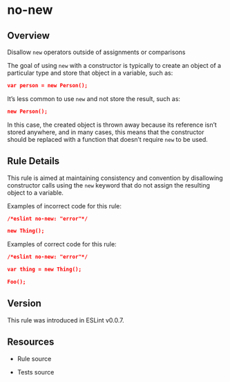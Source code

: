 

# no-new
## Overview

Disallow `new` operators outside of assignments or comparisons

The goal of using `new` with a constructor is typically to create an object of a particular type and store that object in a variable, such as:


```json
var person = new Person();
```

It’s less common to use `new` and not store the result, such as:


```json
new Person();
```

In this case, the created object is thrown away because its reference isn’t stored anywhere, and in many cases, this means that the constructor should be replaced with a function that doesn’t require `new` to be used.

## Rule Details

This rule is aimed at maintaining consistency and convention by disallowing constructor calls using the `new` keyword that do not assign the resulting object to a variable.

Examples of incorrect code for this rule:


```json
/*eslint no-new: "error"*/

new Thing();
```

Examples of correct code for this rule:


```json
/*eslint no-new: "error"*/

var thing = new Thing();

Foo();
```


## Version

This rule was introduced in ESLint v0.0.7.

## Resources


- Rule source 

- Tests source 

